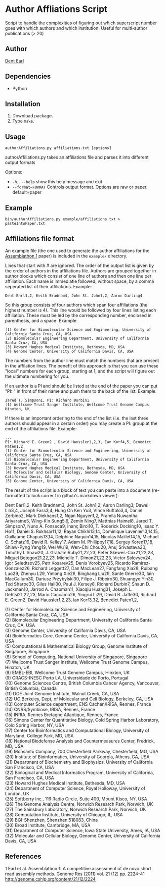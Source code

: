 # Author Affliations Script
Script to handle the complexities of figuring out which superscript number goes with which authors and which institution. Useful for multi-author publications (> 20)

## Author
[Dent Earl](https://github.com/dentearl/)

## Dependencies
* Python

## Installation
1. Download package.
2. Type <code>make</code>.

## Usage
<code>authorAffiliations.py affiliations.txt [options]</code>

authorAffiliations.py takes an affiliations file and parses it into different output formats

Options:

* <code>-h, --help</code>        show this help message and exit
* <code>--format=FORMAT</code>   Controls output format. Options are raw or paper. default=paper

## Example
<code>bin/authorAffiliations.py example/affiliations.txt > pasteIntoPaper.txt</code>

## Affiliations file format

An example file (the one used to generate the author affiliations for the [Assemblathon 1](http://genome.cshlp.org/content/21/12/2224) paper) is included in the <code>example/</code> directory.

Lines that start with # are ignored. The order of the output list is given by the order of authors in the affiliations file. Authors are grouped together in author blocks which consist of one line of authors and then one line per affiliation. Each name is immediatle followed, without space, by a comma seperated list of their affiliations. Example:

    Dent Earl1,2, Keith Bradnam4, John St. John1,2, Aaron Darling4

So this group consists of four authors which span four affiliations (the highest number is 4). This line would be followed by four lines listing each affiliation. These must be led by the corresponding number, enclosed in parenthesis, and a space. Example:

    (1) Center for Biomolecular Science and Engineering, University of California Santa Cruz, CA, USA
    (2) Biomolecular Engineering Department, University of California Santa Cruz, CA, USA
    (3) Howard Hughes Medical Institute, Bethesda, MD, USA
    (4) Genome Center, University of California Davis, CA, USA

The numbers from the author line must match the numbers that are present in the affilation lines. The benefit of this approach is that you can use these "local" numbers for each group, starting at 1, and the script will figure out the ultimate numbering for you.

If an author is a PI and should be listed at the end of the paper you can put "PI: " in front of their name and push them to the back of the list. Example: 

    Jared T. Simpson1, PI: Richard Durbin1
    (1) Wellcome Trust Sanger Institute, Wellcome Trust Genome Campus, Hinxton, UK

If there is an important ordering to the end of the list (i.e. the last three authors should appear in a certain order) you may create a PI: group at the end of the affiliations file. Example:

    ...
    PI: Richard E. Green2 , David Haussler1,2,3, Ian Korf4,5, Benedict Paten1,2
    (1) Center for Biomolecular Science and Engineering, University of California Santa Cruz, CA, USA
    (2) Biomolecular Engineering Department, University of California Santa Cruz, CA, USA
    (3) Howard Hughes Medical Institute, Bethesda, MD, USA
    (4) Molecular and Cellular Biology, Genome Center, University of California Davis, CA, USA
    (5) Genome Center, University of California Davis, CA, USA

The result of the script is a block of text you can paste into a document (re-formatted to look correct in github's markdown viewer):

Dent Earl1,2, Keith Bradnam3, John St. John1,2, Aaron Darling3, Dawei Lin3,4, Joseph Fass3,4, Hung On Ken Yu3, Vince Buffalo3,4, Daniel Zerbino2, Mark Diekhans1,2, Ngan Nguyen1,2, Pramila Nuwantha Ariyaratne5, Wing-Kin Sung5,6, Zemin Ning7, Matthias Haimel8, Jared T. Simpson7, Nuno A. Fonseca9, İnanç Birol10, T. Roderick Docking10, Isaac Y. Ho11, Daniel S. Rokhsar11,12, Rayan Chikhi13,14, Dominique Lavenier13,14,15, Guillaume Chapuis13,14, Delphine Naquin14,15, Nicolas Maillet14,15, Michael C. Schatz16, David R. Kelley17, Adam M. Phillippy17,18, Sergey Koren17,18, Shiaw-Pyng Yang19, Wei Wu19, Wen-Chi Chou20, Anuj Srivastava20, Timothy I. Shaw20, J. Graham Ruby21,22,23, Peter Skewes-Cox21,22,23, Miguel Betegon21,22,23, Michelle T. Dimon21,22,23, Victor Solovyev24, Igor Seledtsov25, Petr Kosarev25, Denis Vorobyev25, Ricardo Ramirez-Gonzalez26, Richard Leggett27, Dan MacLean27, Fangfang Xia28, Ruibang Luo29, Zhenyu L29, Yinlong Xie29, Binghang Liu29, Sante Gnerre30, Iain MacCallum30, Dariusz Przybylski30, Filipe J. Ribeiro30, Shuangye Yin30, Ted Sharpe30, Giles Hall30, Paul J. Kersey8, Richard Durbin7, Shaun D. Jackman10, Jarrod A. Chapman11, Xiaoqiu Huang31, Joseph L. DeRisi21,22,23, Mario Caccamo26, Yingrui Li29, David B. Jaffe30, Richard E. Green2, David Haussler1,2,23, Ian Korf3,32, Benedict Paten1,2, 

(1) Center for Biomolecular Science and Engineering, University of California Santa Cruz, CA, USA  
(2) Biomolecular Engineering Department, University of California Santa Cruz, CA, USA  
(3) Genome Center, University of California Davis, CA, USA  
(4) Bioinformatics Core, Genome Center, University of California Davis, CA, USA  
(5) Computational & Mathematical Biology Group, Genome Institute of Singapore, Singapore  
(6) School of Computing, National University of Singapore, Singapore  
(7) Wellcome Trust Sanger Institute, Wellcome Trust Genome Campus, Hinxton, UK  
(8) EMBL-EBI, Wellcome Trust Genome Campus, Hinxton, UK  
(9) CRACS-INESC Porto LA, Universidade do Porto, Portugal  
(10) Genome Sciences Centre, British Columbia Cancer Agency, Vancouver, British Columbia, Canada  
(11) DOE Joint Genome Institute, Walnut Creek, CA, USA  
(12) UC Berkeley, Dept, of Molecular and Cell Biology, Berkeley, CA, USA  
(13) Computer Science department, ENS Cachan/IRISA, Rennes, France  
(14) CNRS/Symbiose, IRISA, Rennes, France  
(15) INRIA, Rennes Bretagne Atlantique, Rennes, France  
(16) Simons Center for Quantitative Biology, Cold Spring Harbor Laboratory, Cold Spring Harbor, NY, USA  
(17) Center for Bioinformatics and Computational Biology, University of Maryland, College Park, MD, USA  
(18) National Biodefense Analysis and Countermeasures Center, Fredrick, MD, USA  
(19) Monsanto Company, 700 Chesterfield Parkway, Chesterfield, MO, USA  
(20) Institute of Bioinformatics, University of Georgia, Athens, GA, USA  
(21) Department of Biochemistry and Biophysics, University of California San Francisco, CA, USA  
(22) Biological and Medical Informatics Program, University of California, San Francisco, CA, USA  
(23) Howard Hughes Medical Institute, Bethesda, MD, USA  
(24) Department of Computer Science, Royal Holloway, University of London, UK  
(25) Softberry Inc., 116 Radio Circle, Suite 400, Mount Kisco, NY, USA  
(26) The Genome Analysis Centre, Norwich Research Park, Norwich, UK  
(27) The Sainsbury Laboratory, Norwich Research Park, Norwich, UK  
(28) Computation Institute, University of Chicago, IL, USA  
(29) BGI-Shenzhen, Shenzhen 518083, China  
(30) Broad Institute, Cambridge, MA, USA  
(31) Department of Computer Science, Iowa State University, Ames, IA, USA  
(32) Molecular and Cellular Biology, Genome Center, University of California Davis, CA, USA  


## References
1 Earl et al. Assemblathon 1: A competitive assessment of de novo short read assembly methods. Genome Res (2011) vol. 21 (12) pp. 2224-41 http://genome.cshlp.org/content/21/12/2224
